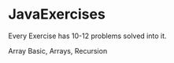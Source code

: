 # JavaExercises

Every Exercise has 10-12 problems solved into it. 

Array Basic, Arrays, Recursion 
